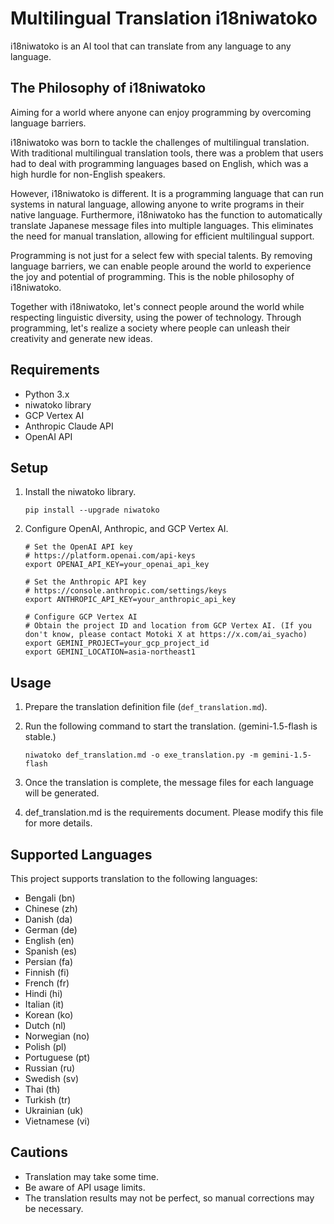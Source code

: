 # Multilingual Translation i18niwatoko

i18niwatoko is an AI tool that can translate from any language to any language.

## The Philosophy of i18niwatoko

Aiming for a world where anyone can enjoy programming by overcoming language barriers.

i18niwatoko was born to tackle the challenges of multilingual translation. With traditional multilingual translation tools, there was a problem that users had to deal with programming languages based on English, which was a high hurdle for non-English speakers.

However, i18niwatoko is different. It is a programming language that can run systems in natural language, allowing anyone to write programs in their native language. Furthermore, i18niwatoko has the function to automatically translate Japanese message files into multiple languages. This eliminates the need for manual translation, allowing for efficient multilingual support.

Programming is not just for a select few with special talents. By removing language barriers, we can enable people around the world to experience the joy and potential of programming. This is the noble philosophy of i18niwatoko.

Together with i18niwatoko, let's connect people around the world while respecting linguistic diversity, using the power of technology. Through programming, let's realize a society where people can unleash their creativity and generate new ideas.

## Requirements

- Python 3.x
- niwatoko library
- GCP Vertex AI
- Anthropic Claude API
- OpenAI API

## Setup

1. Install the niwatoko library.

   ```
   pip install --upgrade niwatoko
   ```

2. Configure OpenAI, Anthropic, and GCP Vertex AI.

   ```
   # Set the OpenAI API key
   # https://platform.openai.com/api-keys
   export OPENAI_API_KEY=your_openai_api_key
   
   # Set the Anthropic API key
   # https://console.anthropic.com/settings/keys
   export ANTHROPIC_API_KEY=your_anthropic_api_key
   
   # Configure GCP Vertex AI
   # Obtain the project ID and location from GCP Vertex AI. (If you don't know, please contact Motoki X at https://x.com/ai_syacho)
   export GEMINI_PROJECT=your_gcp_project_id
   export GEMINI_LOCATION=asia-northeast1
   ```

   <!-- Explanation -->
   <!-- Set the API keys and project configurations for OpenAI, Anthropic, and GCP Vertex AI as environment variables. -->
   <!-- Replace your_openai_api_key, your_anthropic_api_key, and your_gcp_project_id with the actual API keys and project IDs. -->
   <!-- GEMINI_LOCATION specifies the GCP Vertex AI region. Here, we set it to the Asia-Northeast1 region. -->

## Usage

1. Prepare the translation definition file (`def_translation.md`).

2. Run the following command to start the translation. (gemini-1.5-flash is stable.)

   ```
   niwatoko def_translation.md -o exe_translation.py -m gemini-1.5-flash
   ```

3. Once the translation is complete, the message files for each language will be generated.

4. def_translation.md is the requirements document. Please modify this file for more details.

## Supported Languages

This project supports translation to the following languages:

- Bengali (bn)
- Chinese (zh)
- Danish (da)
- German (de)
- English (en)
- Spanish (es)
- Persian (fa)
- Finnish (fi)
- French (fr)
- Hindi (hi)
- Italian (it)
- Korean (ko)
- Dutch (nl)
- Norwegian (no)
- Polish (pl)
- Portuguese (pt)
- Russian (ru)
- Swedish (sv)
- Thai (th)
- Turkish (tr)
- Ukrainian (uk)
- Vietnamese (vi)

## Cautions

- Translation may take some time.
- Be aware of API usage limits.
- The translation results may not be perfect, so manual corrections may be necessary.